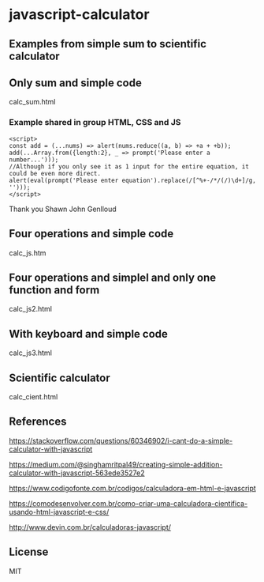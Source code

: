 # javascript-calculator

## Examples from simple sum to scientific calculator

## Only sum and simple code
calc_sum.html

### Example shared in group HTML, CSS and JS
```
<script>
const add = (...nums) => alert(nums.reduce((a, b) => +a + +b));
add(...Array.from({length:2}, _ => prompt('Please enter a number...')));
//Although if you only see it as 1 input for the entire equation, it could be even more direct.
alert(eval(prompt('Please enter equation').replace(/[^%+-/*/(/)\d+]/g, '')));
</script>
```
Thank you Shawn John Genlloud

## Four operations and simple code
calc_js.htm

## Four operations and simplel and only one function and form
calc_js2.html

## With keyboard and simple code
calc_js3.html

## Scientific calculator
calc_cient.html

## References

https://stackoverflow.com/questions/60346902/i-cant-do-a-simple-calculator-with-javascript

https://medium.com/@singhamritpal49/creating-simple-addition-calculator-with-javascript-563ede3527e2

https://www.codigofonte.com.br/codigos/calculadora-em-html-e-javascript

https://comodesenvolver.com.br/como-criar-uma-calculadora-cientifica-usando-html-javascript-e-css/

http://www.devin.com.br/calculadoras-javascript/

## License

MIT


